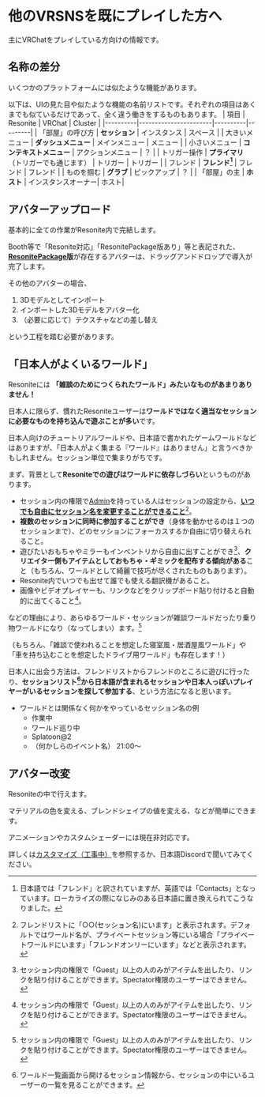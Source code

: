 # 他のVRSNSを既にプレイした方へ
主にVRChatをプレイしている方向けの情報です。

## 名称の差分
いくつかのプラットフォームには似たような機能があります。

以下は、UIの見た目や似たような機能の名前リストです。それぞれの項目はあくまでも似ているだけであって、全く違う働きをするものもあります。
| 項目       | Resonite              | VRChat   | Cluster |
|----------|-----------------------|----------|---------|
| 「部屋」の呼び方 | **セッション**             | インスタンス   | スペース    |
| 大きいメニュー  | **ダッシュメニュー**          | メインメニュー  | メニュー    |
| 小さいメニュー  | **コンテキストメニュー**        | アクションメニュー | ？       |
| トリガー操作   | **プライマリ**（トリガーでも通じます） | トリガー     | トリガー    |
| フレンド     | **フレンド[^friend]**     | フレンド   | フレンド    |
| ものを掴む    | **グラブ**               | ピックアップ   | ？       |
| 「部屋」の主   | **ホスト** | インスタンスオーナー| ホスト|             

[^friend]: 日本語では「フレンド」と訳されていますが、英語では「Contacts」となっています。ローカライズの際になじみのある日本語に置き換えられてこうなりました。



## アバターアップロード
基本的に全ての作業がResonite内で完結します。

Booth等で「Resonite対応」「ResonitePackage版あり」等と表記された、**[ResonitePackage](../media/resonitePackage.md)版**が存在するアバターは、ドラッグアンドドロップで導入が完了します。

その他のアバターの場合、
1. 3Dモデルとしてインポート
2. インポートした3Dモデルをアバター化
3. （必要に応じて）テクスチャなどの差し替え

という工程を踏む必要があります。
## 「日本人がよくいるワールド」
Resoniteには **「雑談のためにつくられたワールド」みたいなものがあまりありません！**

日本人に限らず、慣れたResoniteユーザーは**ワールドではなく適当なセッションに必要なものを持ち込んで遊ぶことが多い**です。

日本人向けのチュートリアルワールドや、日本語で書かれたゲームワールドなどはありますが、「日本人がよく集まる『ワールド』はありません」と言うべきかもしれません。セッション単位で集まりがちです。

まず、背景として**Resoniteでの遊びはワールドに依存しづらい**というものがあります。
- セッション内の権限で[Admin](../session/permission.md#権限の種類)を持っている人はセッションの設定から、**[いつでも自由にセッション名を変更することができること](../session/manageSession.md#セッション名)**[^showOnContacts]。
- **複数のセッションに同時に参加することができ**（身体を動かせるのは１つのセッションまで）、どのセッションにフォーカスするか自由に切り替えられること。
- 遊びたいおもちゃやミラーもインベントリから自由に出すことができ[^itemPermission]、**クリエイター側もアイテムとしておもちゃ・ギミックを配布する傾向がある**こと（もちろん、ワールドとして綺麗で技巧が尽くされたものもあります）。
- Resonite内でいつでも出せて誰でも使える翻訳機があること。
- 画像やビデオプレイヤーも、リンクなどをクリップボード貼り付けると自動的に出てくること[^itemPermission]。

などの理由により、あらゆるワールド・セッションが雑談ワールドだったり乗り物ワールドになり（なってしまい）ます。[^itemPermission]

（もちろん、「雑談で使われることを想定した寝室風・居酒屋風ワールド」や「車を持ち込むことを想定したドライブ用ワールド」も存在します！）

日本人に出会う方法は、フレンドリストからフレンドのところに遊びに行ったり、**セッションリスト[^sessionInfo]から日本語が含まれるセッションや日本人っぽいプレイヤーがいるセッションを探して参加する**、という方法になると思います。

- ワールドとは関係なく何かをやっているセッション名の例
  - 作業中
  - ワールド巡り中
  - Splatoon@2
  - （何かしらのイベント名） 21:00～
[^showOnContacts]: フレンドリストに「○○(セッション名)にいます」と表示されます。デフォルトではワールド名が、プライベートセッション等にいる場合「プライベートワールドにいます」「フレンドオンリーにいます」などと表示されます。
[^itemPermission]: セッション内の権限で「Guest」以上の人のみがアイテムを出したり、リンクを貼り付けることができます。Spectator権限のユーザーはできません。
[^sessionInfo]: ワールド一覧画面から開けるセッション情報から、セッションの中にいるユーザーの一覧を見ることができます。
## アバター改変
Resoniteの中で行えます。

マテリアルの色を変える、ブレンドシェイプの値を変える、などが簡単にできます。

アニメーションやカスタムシェーダーには現在非対応です。

詳しくは[カスタマイズ（工事中）](../customize/customize.md)を参照するか、日本語Discordで聞いてみてください。